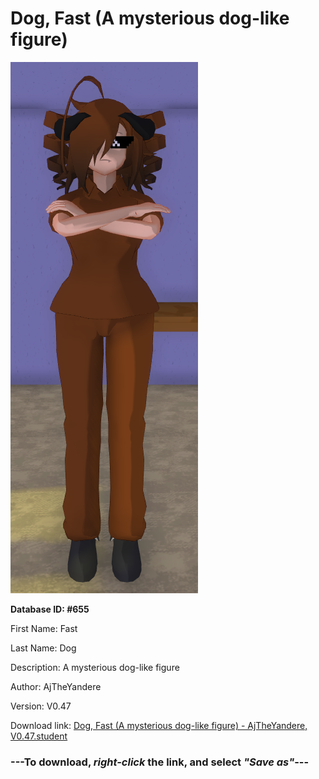 # Dog, Fast (A mysterious dog-like figure)

<img src="https://raw.githubusercontent.com/Arbiter1223/Daigaku-Gurashi-Custom-Students/master/Students/Files/Dog%2C%20Fast%20(A%20mysterious%20dog-like%20figure).png" title="Dog, Fast (A mysterious dog-like figure) - AjTheYandere, V0.47">

**Database ID: #655**

First Name: Fast

Last Name: Dog

Description: A mysterious dog-like figure

Author: AjTheYandere

Version: V0.47

Download link: <a href="https://raw.githubusercontent.com/Arbiter1223/Daigaku-Gurashi-Custom-Students/master/Students/Files/Dog%2C%20Fast%20(A%20mysterious%20dog-like%20figure)%20-%20AjTheYandere%2C%20V0.47.student">Dog, Fast (A mysterious dog-like figure) - AjTheYandere, V0.47.student</a>

### ---**To download, _right-click_ the link, and select _"Save as"_**---
